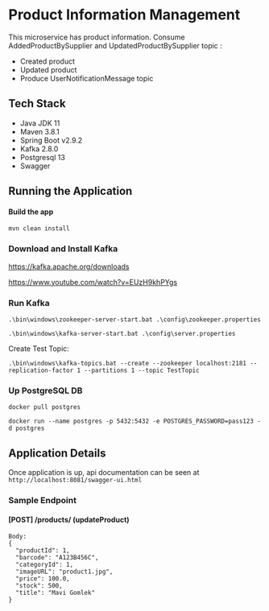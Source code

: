 # Product Information Management
This microservice has product information. Consume AddedProductBySupplier and UpdatedProductBySupplier topic :
* Created product 
* Updated product
* Produce UserNotificationMessage topic 


## Tech Stack
* Java JDK 11
* Maven 3.8.1
* Spring Boot v2.9.2
* Kafka 2.8.0
* Postgresql 13
* Swagger

## Running the Application
#### Build the app
`mvn clean install`

### Download and Install Kafka
https://kafka.apache.org/downloads

https://www.youtube.com/watch?v=EUzH9khPYgs

### Run Kafka
`.\bin\windows\zookeeper-server-start.bat .\config\zookeeper.properties`

`.\bin\windows\kafka-server-start.bat .\config\server.properties`

Create Test Topic:

`.\bin\windows\kafka-topics.bat --create --zookeeper localhost:2181 --replication-factor 1 --partitions 1 --topic TestTopic`

### Up PostgreSQL DB
`docker pull postgres`

`docker run --name postgres -p 5432:5432 -e POSTGRES_PASSWORD=pass123 -d postgres`

## Application Details

Once application is up, api documentation can be seen at `http://localhost:8081/swagger-ui.html`

### Sample Endpoint

#### [POST] /products/ (updateProduct)

```
Body: 
{
  "productId": 1,
  "barcode": "A123B456C",
  "categoryId": 1,
  "imageURL": "product1.jpg",
  "price": 100.0,
  "stock": 500,
  "title": "Mavi Gomlek"
}
```

